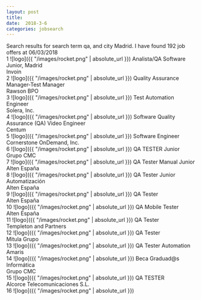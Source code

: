 ```yaml
---
layout: post
title:  
date:  2018-3-6 
categories: jobsearch 
---
```

 Search results for search term qa, and city Madrid. I have found  192 job offers at 06/03/2018
<br>
1
![logo]({{ "/images/rocket.png" | absolute_url }})
Analista/QA Software Junior, Madrid
<br>
Invoin
<br>
2
![logo]({{ "/images/rocket.png" | absolute_url }})
Quality Assurance Manager-Test Manager
<br>
Rawson BPO
<br>
3
![logo]({{ "/images/rocket.png" | absolute_url }})
Test Automation Engineer
<br>
Solera, Inc.
<br>
4
![logo]({{ "/images/rocket.png" | absolute_url }})
Software Quality Assurance (QA) Video Engineer
<br>
Centum
<br>
5
![logo]({{ "/images/rocket.png" | absolute_url }})
Software Engineer
<br>
Cornerstone OnDemand, Inc.
<br>
6
![logo]({{ "/images/rocket.png" | absolute_url }})
QA TESTER Junior
<br>
Grupo CMC
<br>
7
![logo]({{ "/images/rocket.png" | absolute_url }})
QA Tester Manual Junior
<br>
Alten España
<br>
8
![logo]({{ "/images/rocket.png" | absolute_url }})
QA Tester Junior Automatización
<br>
Alten España
<br>
9
![logo]({{ "/images/rocket.png" | absolute_url }})
QA Tester
<br>
Alten España
<br>
10
![logo]({{ "/images/rocket.png" | absolute_url }})
QA Mobile Tester
<br>
Alten España
<br>
11
![logo]({{ "/images/rocket.png" | absolute_url }})
QA Tester
<br>
Templeton and Partners
<br>
12
![logo]({{ "/images/rocket.png" | absolute_url }})
QA Tester
<br>
Mitula Grupo
<br>
13
![logo]({{ "/images/rocket.png" | absolute_url }})
QA Tester Automation
<br>
Amaris
<br>
14
![logo]({{ "/images/rocket.png" | absolute_url }})
Beca Graduad@s Informática
<br>
Grupo CMC
<br>
15
![logo]({{ "/images/rocket.png" | absolute_url }})
QA TESTER
<br>
Alcorce Telecomunicaciones S.L.
<br>
16
![logo]({{ "/images/rocket.png" | absolute_url }})

<br>

